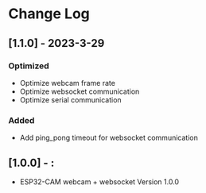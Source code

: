 # Change Log

## [1.1.0] - 2023-3-29

### Optimized
- Optimize webcam frame rate
- Optimize websocket communication
- Optimize serial communication

### Added
- Add ping_pong timeout for websocket communication


## [1.0.0] - :

- ESP32-CAM webcam + websocket Version 1.0.0